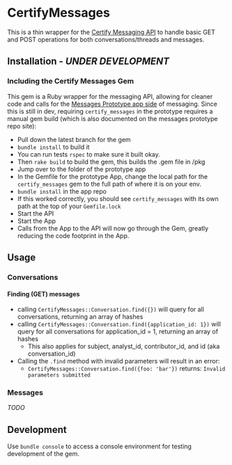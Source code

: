 # CertifyMessages

This is a thin wrapper for the [Certify Messaging API](https://github.com/SBA-ONE/message-api) to handle basic GET and POST operations for both conversations/threads and messages.

## Installation - *UNDER DEVELOPMENT*

### Including the Certify Messages Gem

This gem is a Ruby wrapper for the messaging API, allowing for cleaner code and calls for the [Messages Prototype app side](https://github.com/SBA-ONE/message-prototype) of messaging.  Since this is still in dev, requiring `certify_messages` in the prototype requires a manual gem build (which is also documented on the messages prototype repo site):
* Pull down the latest branch for the gem
* `bundle install` to build it
* You can run tests `rspec` to make sure it built okay.
* Then `rake build` to build the gem, this builds the .gem file in /pkg
* Jump over to the folder of the prototype app
* In the Gemfile for the prototype App, change the local path for the `certify_messages` gem to the full path of where it is on your env.
* `bundle install` in the app repo
* If this worked correctly, you should see `certify_messages` with its own path at the top of your `Gemfile.lock`
* Start the API
* Start the App
* Calls from the App to the API will now go through the Gem, greatly reducing the code footprint in the App.

## Usage

### Conversations

#### Finding (GET) messages
* calling `CertifyMessages::Conversation.find({})` will query for all conversations, returning an array of hashes
* calling `CertifyMessages::Conversation.find({application_id: 1})` will query for all conversations for application_id = 1, returning an array of hashes
  * This also applies for subject, analyst_id, contributor_id, and id (aka conversation_id)
* Calling the `.find` method with invalid parameters will result in an error:
  * `CertifyMessages::Conversation.find({foo: 'bar'})` returns: `Invalid parameters submitted`

### Messages
*TODO*

## Development
Use `bundle console` to access a console environment for testing development of the gem.
